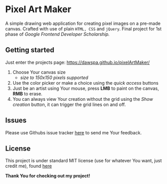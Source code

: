 # Pixel Art Maker

A simple drawing web application for creating pixel images on a pre-made canvas. Crafted with use of plain `HTML, CSS` and `jQuery`.
Final project for 1st phase of _Google Frontend Developer Scholarship._

## Getting started

Just enter the projects page: https://dawspa.github.io/pixelArtMaker/

1. Choose Your canvas size
    * _size to 150x150 pixels supported_
2. Use the color picker or make a choice using the _quick access_ buttons
3. Just be an artist using Your mouse, press **LMB** to paint on the canvas, **RMB** to erase.
4. You can always view Your creation  without the grid using the _Show creation_ button, it can trigger the grid lines on and off.

## Issues

Please use Githubs issue tracker [here](https://github.com/dawspa/pixelArtMaker/issues) to send me Your feedback.

## License

This project is under standard MIT license (use for whatever You want, just credit me), found [here](LICENSE)

**Thank You for checking out my project!**

